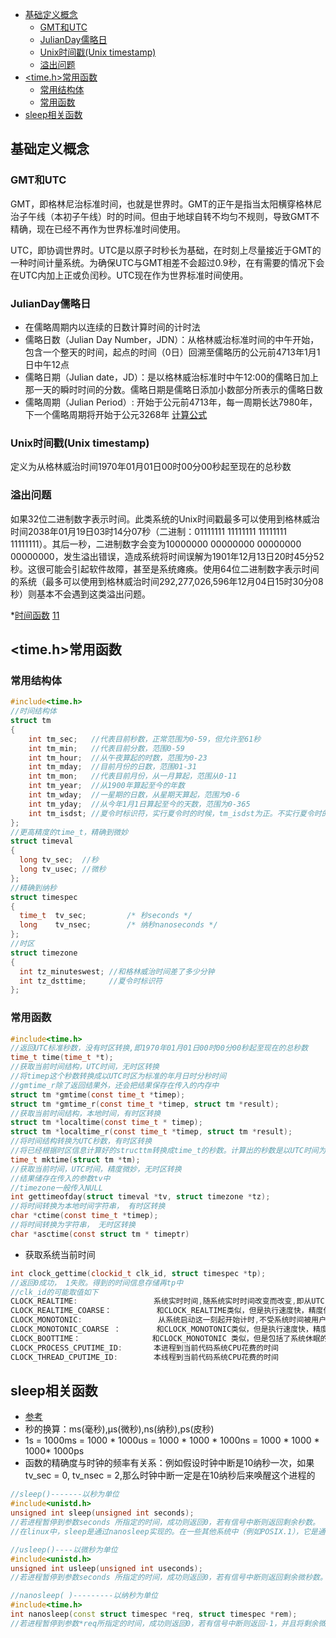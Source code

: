 
- [基础定义概念](#基础定义概念)
  - [GMT和UTC](#gmt和utc)
  - [JulianDay儒略日](#julianday儒略日)
  - [Unix时间戳(Unix timestamp)](#unix时间戳unix-timestamp)
  - [溢出问题](#溢出问题)
- [<time.h>常用函数](#timeh常用函数)
  - [常用结构体](#常用结构体)
  - [常用函数](#常用函数)
- [sleep相关函数](#sleep相关函数)

## 基础定义概念
### GMT和UTC
GMT，即格林尼治标准时间，也就是世界时。GMT的正午是指当太阳横穿格林尼治子午线（本初子午线）时的时间。但由于地球自转不均匀不规则，导致GMT不精确，现在已经不再作为世界标准时间使用。

UTC，即协调世界时。UTC是以原子时秒长为基础，在时刻上尽量接近于GMT的一种时间计量系统。为确保UTC与GMT相差不会超过0.9秒，在有需要的情况下会在UTC内加上正或负闰秒。UTC现在作为世界标准时间使用。

### JulianDay儒略日
* 在儒略周期内以连续的日数计算时间的计时法
* 儒略日数（Julian Day Number，JDN）：从格林威治标准时间的中午开始，包含一个整天的时间，起点的时间（0日）回溯至儒略历的公元前4713年1月1日中午12点
* 儒略日期（Julian date，JD）：是以格林威治标准时中午12:00的儒略日加上那一天的瞬时时间的分数。儒略日期是儒略日添加小数部分所表示的儒略日数
* 儒略周期（Julian Period）: 开始于公元前4713年，每一周期长达7980年，下一个儒略周期将开始于公元3268年
[计算公式](https://blog.csdn.net/Solstice/article/details/5814486)

### Unix时间戳(Unix timestamp)
定义为从格林威治时间1970年01月01日00时00分00秒起至现在的总秒数
### 溢出问题
如果32位二进制数字表示时间。此类系统的Unix时间戳最多可以使用到格林威治时间2038年01月19日03时14分07秒（二进制：01111111 11111111 11111111 11111111）。其后一秒，二进制数字会变为10000000 00000000 00000000 00000000，发生溢出错误，造成系统将时间误解为1901年12月13日20时45分52秒。这很可能会引起软件故障，甚至是系统瘫痪。使用64位二进制数字表示时间的系统（最多可以使用到格林威治时间292,277,026,596年12月04日15时30分08秒）则基本不会遇到这类溢出问题。

*[时间函数](https://blog.csdn.net/u010507799/article/details/52288190)
[11](https://blog.csdn.net/u014260855/article/details/44403287)

## <time.h>常用函数
### 常用结构体
```cpp
#include<time.h>
//时间结构体
struct tm
{
    int tm_sec;   //代表目前秒数，正常范围为0-59，但允许至61秒
    int tm_min;   //代表目前分数，范围0-59
    int tm_hour;  //从午夜算起的时数，范围为0-23
    int tm_mday;  //目前月份的日数，范围01-31
    int tm_mon;   //代表目前月份，从一月算起，范围从0-11
    int tm_year;  //从1900年算起至今的年数
    int tm_wday;  //一星期的日数，从星期天算起，范围为0-6
    int tm_yday;  //从今年1月1日算起至今的天数，范围为0-365
    int tm_isdst; //夏令时标识符，实行夏令时的时候，tm_isdst为正。不实行夏令时的进候，tm_isdst为0；不了解情况时，tm_isdst()为负
};
//更高精度的time_t，精确到微妙
struct timeval
{
  long tv_sec;  //秒
  long tv_usec; //微秒
};
//精确到纳秒
struct timespec
{
  time_t  tv_sec;         /* 秒seconds */
  long    tv_nsec;        /* 纳秒nanoseconds */
};
//时区
struct timezone
{
  int tz_minuteswest; //和格林威治时间差了多少分钟
  int tz_dsttime;     //夏令时标识符
};
```

### 常用函数

```c
#include<time.h>
//返回UTC标准秒数，没有时区转换,即1970年01月01日00时00分00秒起至现在的总秒数
time_t time(time_t *t);
//获取当前时间结构，UTC时间，无时区转换
//将timep这个秒数转换成以UTC时区为标准的年月日时分秒时间
//gmtime_r除了返回结果外，还会把结果保存在传入的内存中
struct tm *gmtime(const time_t *timep);
struct tm *gmtime_r(const time_t *timep, struct tm *result);  
//获取当前时间结构，本地时间，有时区转换
struct tm *localtime(const time_t * timep);
struct tm *localtime_r(const time_t *timep, struct tm *result);
//将时间结构转换为UTC秒数，有时区转换
//将已经根据时区信息计算好的structtm转换成time_t的秒数。计算出的秒数是以UTC时间为标准的
time_t mktime(struct tm *tm);
//获取当前时间，UTC时间，精度微妙，无时区转换
//结果储存在传入的参数tv中
//timezone一般传入NULL
int gettimeofday(struct timeval *tv, struct timezone *tz);
//将时间转换为本地时间字符串， 有时区转换
char *ctime(const time_t *timep);
//将时间转换为字符串， 无时区转换
char *asctime(const struct tm * timeptr)
```
* 获取系统当前时间
```cpp
int clock_gettime(clockid_t clk_id, struct timespec *tp);
//返回0成功， 1失败。得到的时间信息存储再tp中
//clk_id的可能取值如下
CLOCK_REALTIME:                 系统实时时间,随系统实时时间改变而改变,即从UTC1970-1-1 0:0:0开始计时,如果系统时间被用户改成其他,则对应的时间相应改变
CLOCK_REALTIME_COARSE：          和CLOCK_REALTIME类似，但是执行速度快，精度低
CLOCK_MONOTONIC:                 从系统启动这一刻起开始计时,不受系统时间被用户改变的影响
CLOCK_MONOTONIC_COARSE ：        和CLOCK_MONOTONIC类似，但是执行速度快，精度低
CLOCK_BOOTTIME：                和CLOCK_MONOTONIC 类似，但是包括了系统休眠的时间。
CLOCK_PROCESS_CPUTIME_ID:       本进程到当前代码系统CPU花费的时间
CLOCK_THREAD_CPUTIME_ID:        本线程到当前代码系统CPU花费的时间
```
## sleep相关函数
* [参考](https://www.jianshu.com/p/42abcc2c9e50)
* 秒的换算：ms(毫秒),μs(微秒),ns(纳秒),ps(皮秒)  
* 1s = 1000ms = 1000 * 1000us = 1000 * 1000 * 1000ns = 1000 * 1000 * 1000* 1000ps
* 函数的精确度与时钟的频率有关系：例如假设时钟中断是10纳秒一次，如果tv_sec = 0, tv_nsec = 2,那么时钟中断一定是在10纳秒后来唤醒这个进程的
```cpp
//sleep()-------以秒为单位
#include<unistd.h>
unsigned int sleep(unsigned int seconds);
//若进程暂停到参数seconds 所指定的时间，成功则返回0，若有信号中断则返回剩余秒数。
//在linux中，sleep是通过nanosleep实现的。在一些其他系统中（例如POSIX.1），它是通过alarm()来实现的。

//usleep()----以微秒为单位
#include<unistd.h>
unsigned int usleep(unsigned int useconds);
//若进程暂停到参数seconds 所指定的时间，成功则返回0，若有信号中断则返回剩余微秒数。

//nanosleep( )---------以纳秒为单位
#include<time.h>
int nanosleep(const struct timespec *req, struct timespec *rem);
//若进程暂停到参数*req所指定的时间，成功则返回0，若有信号中断则返回-1，并且将剩余微秒数记录在*rem中。
```